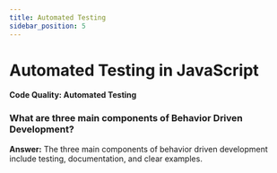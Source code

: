```yaml
---
title: Automated Testing
sidebar_position: 5
---
```


# Automated Testing in JavaScript

**Code Quality: Automated Testing**

<head>
  <title>Automated Testing - JavaScript Interview Questions & Answers</title>
  <meta charSet="utf-8" />
</head>

### What are three main components of Behavior Driven Development?

**Answer:** The three main components of behavior driven development include testing, documentation, and clear examples.
